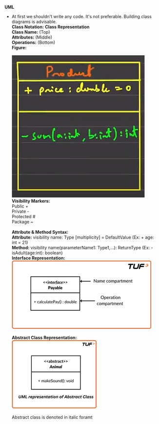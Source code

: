 **UML**
* At first we shouldn't write any code. It's not preferable. Building class diagrams is advisable. <br>
__Class Notation:__
    __Class Representation__<br>
        __Class Name:__ (Top)<br>
        __Attributes:__ (Middle)<br>
        __Operations:__ (Bottom)<br> 
        __Figure:__<br><br>
        ![Fig 1](image-1.png)<br>
    __Visibility Markers:__<br>
        Public +<br>
        Private -<br>
        Protected #<br>
        Package ~<br><br>
    __Attribute & Method Syntax:__<br>
        __Attribute:__ visibility name: Type [multiplicity] = DefaultValue (Ex: + age: int = 21)<br>
        __Method:__ visibility name(parameterName1: Type1,...): ReturnType (Ex: - isAdult(age:int): boolean)<br>
        __Interface Representation:__<br>
        ![Interface Rep](image-4.png)<br><br>
        __Abstract Class Representation:__<br>
        ![Abs Class Rep](image-2.png)<br><br>
        Abstract class is denoted in italic foramt



